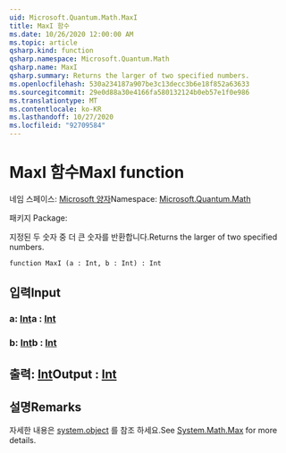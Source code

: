 ```yaml
---
uid: Microsoft.Quantum.Math.MaxI
title: MaxI 함수
ms.date: 10/26/2020 12:00:00 AM
ms.topic: article
qsharp.kind: function
qsharp.namespace: Microsoft.Quantum.Math
qsharp.name: MaxI
qsharp.summary: Returns the larger of two specified numbers.
ms.openlocfilehash: 530a234187a907be3c13decc3b6e18f852a63633
ms.sourcegitcommit: 29e0d88a30e4166fa580132124b0eb57e1f0e986
ms.translationtype: MT
ms.contentlocale: ko-KR
ms.lasthandoff: 10/27/2020
ms.locfileid: "92709584"
---
```

# <a name="maxi-function"></a><span data-ttu-id="28024-102">MaxI 함수</span><span class="sxs-lookup"><span data-stu-id="28024-102">MaxI function</span></span>

<span data-ttu-id="28024-103">네임 스페이스: [Microsoft 양자](xref:Microsoft.Quantum.Math)</span><span class="sxs-lookup"><span data-stu-id="28024-103">Namespace: [Microsoft.Quantum.Math](xref:Microsoft.Quantum.Math)</span></span>

<span data-ttu-id="28024-104">패키지 [](https://nuget.org/packages/)</span><span class="sxs-lookup"><span data-stu-id="28024-104">Package: [](https://nuget.org/packages/)</span></span>


<span data-ttu-id="28024-105">지정된 두 숫자 중 더 큰 숫자를 반환합니다.</span><span class="sxs-lookup"><span data-stu-id="28024-105">Returns the larger of two specified numbers.</span></span>

```qsharp
function MaxI (a : Int, b : Int) : Int
```


## <a name="input"></a><span data-ttu-id="28024-106">입력</span><span class="sxs-lookup"><span data-stu-id="28024-106">Input</span></span>

### <a name="a--int"></a><span data-ttu-id="28024-107">a: [Int](xref:microsoft.quantum.lang-ref.int)</span><span class="sxs-lookup"><span data-stu-id="28024-107">a : [Int](xref:microsoft.quantum.lang-ref.int)</span></span>




### <a name="b--int"></a><span data-ttu-id="28024-108">b: [Int](xref:microsoft.quantum.lang-ref.int)</span><span class="sxs-lookup"><span data-stu-id="28024-108">b : [Int](xref:microsoft.quantum.lang-ref.int)</span></span>





## <a name="output--int"></a><span data-ttu-id="28024-109">출력: [Int](xref:microsoft.quantum.lang-ref.int)</span><span class="sxs-lookup"><span data-stu-id="28024-109">Output : [Int](xref:microsoft.quantum.lang-ref.int)</span></span>



## <a name="remarks"></a><span data-ttu-id="28024-110">설명</span><span class="sxs-lookup"><span data-stu-id="28024-110">Remarks</span></span>

<span data-ttu-id="28024-111">자세한 내용은 [system.object](https://docs.microsoft.com/dotnet/api/system.math.max) 를 참조 하세요.</span><span class="sxs-lookup"><span data-stu-id="28024-111">See [System.Math.Max](https://docs.microsoft.com/dotnet/api/system.math.max) for more details.</span></span>